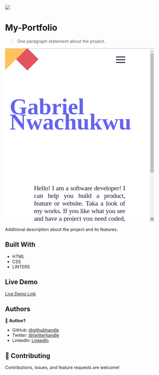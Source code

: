 ![](https://img.shields.io/badge/Microverse-blueviolet)

# My-Portfolio

> One paragraph statement about the project.

![screenshot](images/my-portfolio-1.png)

Additional description about the project and its features.

## Built With

- HTML
- CSS
- LINTERS



## Live Demo

[Live Demo Link](https://github.com/gabrielcoder247/my-portfolio-1/)





## Authors

👤 **Author1**

- GitHub: [@githubhandle](https://github.com/gabrielcoder247)
- Twitter: [@twitterhandle](https://twitter.com/twitterhandle)
- LinkedIn: [LinkedIn](https://linkedin.com/in/gabrielcoder247)

## 🤝 Contributing

Contributions, issues, and feature requests are welcome!